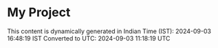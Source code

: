 # My Project

This content is dynamically generated in Indian Time (IST): 2024-09-03 16:48:19 IST
Converted to UTC: 2024-09-03 11:18:19 UTC
